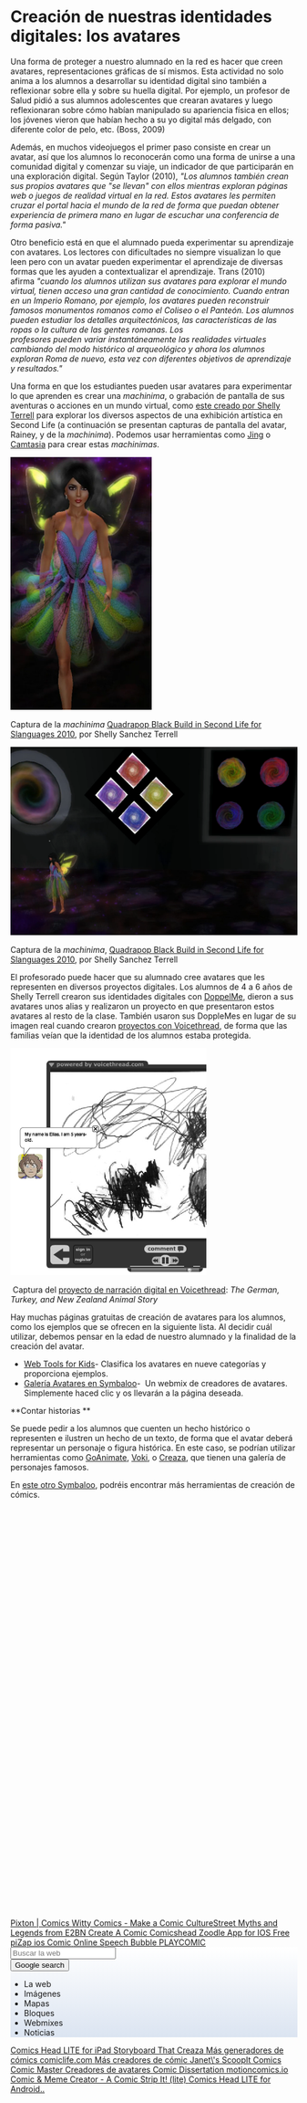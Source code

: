 # Creación de nuestras identidades digitales: los avatares

Una forma de proteger a nuestro alumnado en la red es hacer que creen avatares, representaciones gráficas de sí mismos. Esta actividad no solo anima a los alumnos a desarrollar su identidad digital sino también a reflexionar sobre ella y sobre su huella digital. Por ejemplo, un profesor de Salud pidió a sus alumnos adolescentes que crearan avatares y luego reflexionaran sobre cómo habían manipulado su apariencia física en ellos; los jóvenes vieron que habían hecho a su yo digital más delgado, con diferente color de pelo, etc. (Boss, 2009)

Además, en muchos videojuegos el primer paso consiste en crear un avatar, así que los alumnos lo reconocerán como una forma de unirse a una comunidad digital y comenzar su viaje, un indicador de que participarán en una exploración digital. Según Taylor (2010), _"Los alumnos también crean sus propios avatares que "se llevan" con ellos mientras exploran páginas web o juegos de realidad virtual en la red. Estos avatares les permiten cruzar el portal hacia el mundo de la red de forma que puedan obtener experiencia de primera mano en lugar de escuchar una conferencia de forma pasiva."_

Otro beneficio está en que el alumnado pueda experimentar su aprendizaje con avatares. Los lectores con dificultades no siempre visualizan lo que leen pero con un avatar pueden experimentar el aprendizaje de diversas formas que les ayuden a contextualizar el aprendizaje. Trans (2010) afirma _"cuando los alumnos utilizan sus avatares para explorar el mundo virtual, tienen acceso una gran cantidad de conocimiento. Cuando entran en un Imperio Romano, por ejemplo, los avatares pueden reconstruir famosos monumentos romanos como el Coliseo o el Panteón. Los alumnos pueden estudiar los detalles arquitectónicos, las características de las ropas o la cultura de las gentes romanas. Los profesores pueden variar instantáneamente las realidades virtuales cambiando del modo histórico al arqueológico y ahora los alumnos exploran Roma de nuevo, esta vez con diferentes objetivos de aprendizaje y resultados."_

Una forma en que los estudiantes pueden usar avatares para experimentar lo que aprenden es crear una _machinima_, o grabación de pantalla de sus aventuras o acciones en un mundo virtual, como [este creado por Shelly Terrell](https://vimeo.com/15915055) para explorar los diversos aspectos de una exhibición artística en Second Life (a continuación se presentan capturas de pantalla del avatar, Rainey, y de la _machinima_). Podemos usar herramientas como [Jing](http://www.techsmith.com/jing.html) o [Camtasia](http://www.techsmith.com/camtasia.html) para crear estas _machinimas_. 


![](img/fairie.png)


Captura de la _machinima_ [Quadrapop Black Build in Second Life for Slanguages 2010](http://vimeo.com/15915055), por Shelly Sanchez Terrell


![](img/fairie_room.png)


Captura de la _machinima_, [Quadrapop Black Build in Second Life for Slanguages 2010](http://vimeo.com/15915055), por Shelly Sanchez Terrell 

El profesorado puede hacer que su alumnado cree avatares que les representen en diversos proyectos digitales. Los alumnos de 4 a 6 años de Shelly Terrell crearon sus identidades digitales con [DoppelMe](http://www.doppelme.com/), dieron a sus avatares unos alias y realizaron un proyecto en que presentaron estos avatares al resto de la clase. También usaron sus DoppleMes en lugar de su imagen real cuando crearon [proyectos con Voicethread](https://voicethread.com/share/558117/), de forma que las familias veían que la identidad de los alumnos estaba protegida. 


![](img/drawing.png)


 Captura del [proyecto de narración digital en Voicethread](https://voicethread.com/share/558117/): _The German, Turkey, and New Zealand Animal Story_

Hay muchas páginas gratuitas de creación de avatares para los alumnos, como los ejemplos que se ofrecen en la siguiente lista. Al decidir cuál utilizar, debemos pensar en la edad de nuestro alumnado y la finalidad de la creación del avatar. 

*   [Web Tools for Kids](https://sites.google.com/site/webtoolsbox/avatars)\- Clasifica los avatares en nueve categorías y proporciona ejemplos. 
*   [Galería Avatares en Symbaloo](https://formacionintef.symbaloo.com/mix/avatares3)-  Un webmix de creadores de avatares. Simplemente haced clic y os llevarán a la página deseada.

**Contar historias **

Se puede pedir a los alumnos que cuenten un hecho histórico o representen e ilustren un hecho de un texto, de forma que el avatar deberá representar un personaje o figura histórica. En este caso, se podrían utilizar herramientas como [GoAnimate](http://goanimate.com/), [Voki](http://www.voki.com/), o [Creaza](http://www.creazaeducation.com/), que tienen una galería de personajes famosos. 

En [este otro Symbaloo](https://formacionintef.symbaloo.com/mix/creaciondecomic1), podréis encontrar más herramientas de creación de cómics. 

<div id="page">
			<div id="desktop-1000006022320602" class="active desktop tiles  followed " style="" data-id="1000006022320602" data-publicid="creaciondecomic1" data-comments="" data-wallpaper="//cdn01.symbaloo.com/defaultwallpapers2/1280/21.jpg" data-transparent="true" data-title="Creación de cómic" data-state="followed" data-type="REGULAR" data-color="clear" data-icon="none" data-temporary="" data-isinherited="true" data-channel="" data-contributor-editor="" data-publicname="creaciondecomic1" data-rating="0" data-publisher="aprendeintef" data-publishername="AprendeINTEF">
	<div id="grid-1000006022320602" class="grid" data-height="6" data-width="10" style="background-image: url(//cdn01.symbaloo.com/defaultwallpapers2/1280/21.jpg)">
	<div class="widget-container-loader" style="background: rgb(255, 255, 255); top: 190px; left: 280px; display: none;"></div>
	<div class="desktop-marking-container">
		<div class="marking marker-color-green" style="left: -5px; top: 265px; width: 180px; height: 180px;" data-id="101215548" data-title="Apps para iOS"></div><div class="marking marker-color-purple" style="left: 715px; top: 265px; width: 180px; height: 180px;" data-id="101215545" data-title="Apps para Android"></div><div class="marking marker-color-red" style="left: 265px; top: 355px; width: 270px; height: 180px;" data-id="101215546" data-title="Otros recursos"></div><div class="marking marker-color-amethyst" style="left: -5px; top: -5px; width: 900px; height: 180px;" data-id="101215547" data-title="Herramientas web"></div></div>
	<div class="cells" id="cells-1000006022320602">
						<div class="cell row0 col0"></div>
							<div class="cell row0 col1"></div>
							<div class="cell row0 col2"></div>
							<div class="cell row0 col3"></div>
							<div class="cell row0 col4"></div>
							<div class="cell row0 col5"></div>
							<div class="cell row0 col6"></div>
							<div class="cell row0 col7"></div>
							<div class="cell row0 col8"></div>
							<div class="cell row0 col9"></div>
							<div class="cell row1 col0"></div>
							<div class="cell row1 col1"></div>
							<div class="cell row1 col2"></div>
							<div class="cell row1 col3"></div>
							<div class="cell row1 col4"></div>
							<div class="cell row1 col5"></div>
							<div class="cell row1 col6"></div>
							<div class="cell row1 col7"></div>
							<div class="cell row1 col8"></div>
							<div class="cell row1 col9"></div>
							<div class="cell row2 col0"></div>
							<div class="cell row2 col1"></div>
							<div class="cell row2 col2"></div>
							<div class="cell row2 col3"></div>
							<div class="cell row2 col4"></div>
							<div class="cell row2 col5"></div>
							<div class="cell row2 col6"></div>
							<div class="cell row2 col7"></div>
							<div class="cell row2 col8"></div>
							<div class="cell row2 col9"></div>
							<div class="cell row3 col0"></div>
							<div class="cell row3 col1"></div>
							<div class="cell row3 col2"></div>
							<div class="cell row3 col3"></div>
							<div class="cell row3 col4"></div>
							<div class="cell row3 col5"></div>
							<div class="cell row3 col6"></div>
							<div class="cell row3 col7"></div>
							<div class="cell row3 col8"></div>
							<div class="cell row3 col9"></div>
							<div class="cell row4 col0"></div>
							<div class="cell row4 col1"></div>
							<div class="cell row4 col2"></div>
							<div class="cell row4 col3"></div>
							<div class="cell row4 col4"></div>
							<div class="cell row4 col5"></div>
							<div class="cell row4 col6"></div>
							<div class="cell row4 col7"></div>
							<div class="cell row4 col8"></div>
							<div class="cell row4 col9"></div>
							<div class="cell row5 col0"></div>
							<div class="cell row5 col1"></div>
							<div class="cell row5 col2"></div>
							<div class="cell row5 col3"></div>
							<div class="cell row5 col4"></div>
							<div class="cell row5 col5"></div>
							<div class="cell row5 col6"></div>
							<div class="cell row5 col7"></div>
							<div class="cell row5 col8"></div>
							<div class="cell row5 col9"></div>
							</div>
					<div class="filling" id="filling-1000006022320602">
						<a id="smark-374967842" class="smark smark-color-white  col0 row0  link" title="Pixton | Comics " rel="nofollow" href="https://www.pixton.com/es/" data-id="374967842" data-smarkdefinition="122" data-url="https://www.pixton.com/es/" draggable="false"> <span class="smark-icon" style="background-image: url('//static02.symbaloo.com/smarkImages/8/59/1000008003809266/smarkBG943207779.png')"></span><span class="smark-type type-link"></span>
			<span class="smark-name  smark-name-bg">Pixton | Comics </span>
					</a>
	<a id="smark-374967863" class="smark smark-color-blue  col1 row0  link" title="Witty Comics - Make a Comic" rel="nofollow" href="http://www.wittycomics.com/make-comic.php" data-id="374967863" data-smarkdefinition="122" data-url="http://www.wittycomics.com/make-comic.php" draggable="false"> <span class="smark-icon" data-image=".ico" style="background-image: url('https://plus.google.com/_/favicon?domain=http://www.wittycomics.com/favicon.ico')"></span><span class="smark-type type-link"></span>
			<span class="smark-name  smark-name-bg">Witty Comics - Make a Comic</span>
					</a>
	<a id="smark-374967864" class="smark smark-color-white  col0 row1  link" title="CultureStreet " rel="nofollow" href="https://www.culturestreet.org.uk/activities/superactioncomicmaker/" data-id="374967864" data-smarkdefinition="122" data-url="https://www.culturestreet.org.uk/activities/superactioncomicmaker/" draggable="false"> <span class="smark-icon" style="background-image: url('https://www.culturestreet.org.uk/images/carousel/mltsurround.png')"></span><span class="smark-type type-link"></span>
			<span class="smark-name  smark-name-bg">CultureStreet </span>
					</a>
	<a id="smark-374967851" class="smark smark-color-orange  col2 row0  link" title="ToonDoo" rel="nofollow" href="http://www.toondoo.com/" data-id="374967851" data-smarkdefinition="22817" data-url="http://www.toondoo.com/" draggable="false"> <span class="smark-icon" style="background-image: url('//static02.symbaloo.com/smarkDefinitionAssets/smarkDefinition22817.png')"></span><span class="smark-type type-link"></span>
			</a>
	<a id="smark-374967846" class="smark smark-color-white  col1 row1  link" title="Myths and Legends from E2BN" rel="nofollow" href="http://myths.e2bn.org/" data-id="374967846" data-smarkdefinition="122" data-url="http://myths.e2bn.org/" draggable="false"> <span class="smark-icon" data-image=".ico" style="background-image: url('https://plus.google.com/_/favicon?domain=http://myths.e2bn.org/favicon.ico')"></span><span class="smark-type type-link"></span>
			<span class="smark-name  smark-name-bg">Myths and Legends from E2BN</span>
					</a>
	<a id="smark-374967856" class="smark smark-color-orange  col3 row0  link" title="Comics Lab" rel="nofollow" href="http://www.professorgarfield.org/pgf_comics_lab.html" data-id="374967856" data-smarkdefinition="122" data-url="http://www.professorgarfield.org/pgf_comics_lab.html" draggable="false"> <span class="smark-icon" style="background-image: url('//static02.symbaloo.com/defaultUserImages/6/50/1000006003239238/smarkBG166062848.png')"></span><span class="smark-type type-link"></span>
			</a>
	<a id="smark-374967850" class="smark smark-color-white  col2 row1  link" title="Create A Comic" rel="nofollow" href="http://www.makebeliefscomix.com/" data-id="374967850" data-smarkdefinition="122" data-url="http://www.makebeliefscomix.com/" draggable="false"> <span class="smark-icon" style="background-image: url('//static02.symbaloo.com/smarkDefinitionAssets/53/smarkDef21002_1424978328585.png')"></span><span class="smark-type type-link"></span>
			<span class="smark-name  smark-name-bg">Create A Comic</span>
					</a>
	<a id="smark-374967866" class="smark smark-color-white  col4 row0  link" title="Comicshead" rel="nofollow" href="https://www.comicshead.com/" data-id="374967866" data-smarkdefinition="122" data-url="https://www.comicshead.com/" draggable="false"> <span class="smark-icon" style="background-image: url('//static02.symbaloo.com/smarkImages/47/89/smarkBG_19978604_1513326090364.png')"></span><span class="smark-type type-link"></span>
			<span class="smark-name  smark-name-bg">Comicshead</span>
					</a>
	<a id="smark-374967848" class="smark smark-color-white  col3 row1  link" title="Arthur Comic Creator" rel="nofollow" href="http://pbskids.org/arthur/games/comiccreator/comiccreator.php" data-id="374967848" data-smarkdefinition="122" data-url="http://pbskids.org/arthur/games/comiccreator/comiccreator.php" draggable="false"> <span class="smark-icon" style="background-image: url('//static02.symbaloo.com/smarkImages/8/59/1000008003809266/smarkBG571709469.png')"></span><span class="smark-type type-link"></span>
			</a>
	<a id="smark-374967849" class="smark smark-color-cyan  col1 row3  link" title="Zoodle App for IOS Free" rel="nofollow" href="https://itunes.apple.com/us/app/zoodle-pad/id439412351?mt=8" data-id="374967849" data-smarkdefinition="122" data-url="https://itunes.apple.com/us/app/zoodle-pad/id439412351?mt=8" draggable="false"> <span class="smark-icon" style="background-image: url('//static02.symbaloo.com/smarkImages/8/59/1000008003809266/smarkBG570546986.png')"></span><span class="smark-type type-link"></span>
			<span class="smark-name  smark-name-bg">Zoodle App for IOS Free</span>
					</a>
	<a id="smark-374967854" class="smark smark-color-white  col0 row4  link" title="piZap ios Comic" rel="nofollow" href="https://itunes.apple.com/us/app/pizap/id642936943?mt=8" data-id="374967854" data-smarkdefinition="122" data-url="https://itunes.apple.com/us/app/pizap/id642936943?mt=8" draggable="false"> <span class="smark-icon" style="background-image: url('//static02.symbaloo.com/smarkImages/8/59/1000008003809266/smarkBG847506254.png')"></span><span class="smark-type type-link"></span>
			<span class="smark-name  smark-name-bg">piZap ios Comic</span>
					</a>
	<a id="smark-374967858" class="smark smark-color-white  col5 row0  link" title="Online Speech Bubble" rel="nofollow" href="http://phrase.it/" data-id="374967858" data-smarkdefinition="122" data-url="http://phrase.it/" draggable="false"> <span class="smark-icon" style="background-image: url('https://images-onepick-opensocial.googleusercontent.com/gadgets/proxy?container=onepick&amp;url=http://phrase.it/img/favicon-57.png')"></span><span class="smark-type type-link"></span>
			<span class="smark-name  smark-name-bg">Online Speech Bubble</span>
					</a>
	<a id="smark-374967843" class="smark smark-color-black  col4 row1  link" title="PLAYCOMIC" rel="nofollow" href="http://ntic.educacion.es/w3//eos/MaterialesEducativos/mem2009/playcomic/index_es.html" data-id="374967843" data-smarkdefinition="122" data-url="http://ntic.educacion.es/w3//eos/MaterialesEducativos/mem2009/playcomic/index_es.html" draggable="false"> <span class="smark-icon" style="background-image: url('//static02.symbaloo.com/smarkImages/8/59/1000008003809266/smarkBG574452012.png')"></span><span class="smark-type type-link"></span>
			<span class="smark-name  smark-name-bg">PLAYCOMIC</span>
					</a>
	<div id="smark-374967857" class="smark width4 height2 fixed col3 row2 widget widget-container search" data-id="374967857" data-smarkdefinition="26" data-url="" draggable="false" style="background-image: linear-gradient(rgb(255, 255, 255) 0%, rgb(219, 228, 241) 100%);">
			<div class="widget-inner-container"><!--?xml version="1.0" encoding="UTF-8"?-->
<div id="google-search" class="new">
	<form action="/search" method="GET" target="_blank" class="web" id="cse-search-box" name="web">
		<input type="text" name="q" value="" id="g-search-new" autocomplete="off" placeholder="Buscar la web">
		<div id="resultbox">
			<div id="resultbox-inner"></div>
		</div>
		<!-- custom search -->
		<input type="hidden" name="cof" value="FORID:11">
		<input type="hidden" name="hl" value="es">
		<input type="hidden" name="ie" value="UTF-8">
		<input type="hidden" name="cx" value="partner-pub-0319093145577670:3513366911">
		<input type="submit" name="sa" value="Google search" id="new-submit">
	</form>
	<ul id="options">
		<li id="web" class="active">La web</li>
		<li id="images">Imágenes</li>
		<li id="maps">Mapas</li>
		<li id="tiles">Bloques</li>
		<li id="webmixes">Webmixes</li>
		<li id="news">Noticias</li>
	</ul>
	<span id="footerLogo"></span>
</div>

</div>
		</div>
	<a id="smark-374967865" class="smark smark-color-white  col1 row4  link" title="Comics Head LITE for iPad" rel="nofollow" href="https://itunes.apple.com/us/app/comics-head-create-your-own-comic/id480969185?mt=8" data-id="374967865" data-smarkdefinition="122" data-url="https://itunes.apple.com/us/app/comics-head-create-your-own-comic/id480969185?mt=8" draggable="false"> <span class="smark-icon" style="background-image: url('//static02.symbaloo.com/smarkImages/8/59/1000008003809266/smarkBG666698195.png')"></span><span class="smark-type type-link"></span>
			<span class="smark-name  smark-name-bg">Comics Head LITE for iPad</span>
					</a>
	<a id="smark-374967869" class="smark smark-color-white  col6 row0  link" title="Storyboard That" rel="nofollow" href="http://www.storyboardthat.com/storyboard-creator" data-id="374967869" data-smarkdefinition="122" data-url="http://www.storyboardthat.com/storyboard-creator" draggable="false"> <span class="smark-icon" data-image=".ico" style="background-image: url('https://plus.google.com/_/favicon?domain=http://www.storyboardthat.com/favicon.ico')"></span><span class="smark-type type-link"></span>
			<span class="smark-name  smark-name-bg">Storyboard That</span>
					</a>
	<a id="smark-374967859" class="smark smark-color-orange  col5 row1  link" title="ReadWriteThink: Student Materi" rel="nofollow" href="http://www.readwritethink.org/files/resources/interactives/comic/index.html" data-id="374967859" data-smarkdefinition="20956" data-url="http://www.readwritethink.org/files/resources/interactives/comic/index.html" draggable="false"> <span class="smark-icon" style="background-image: url('//static02.symbaloo.com/smarkImages/8/59/1000008003809266/smarkBG423354259.png')"></span><span class="smark-type type-link"></span>
			</a>
	<a id="smark-374967839" class="smark smark-color-orange  col7 row0  link" title="CarTOON Maker" rel="nofollow" href="http://www.toon-books.com/cartoon-makers.html" data-id="374967839" data-smarkdefinition="122" data-url="http://www.toon-books.com/cartoon-makers.html" draggable="false"> <span class="smark-icon" style="background-image: url('//static02.symbaloo.com/smarkImages/8/59/1000008003809266/smarkBG510492156.png')"></span><span class="smark-type type-link"></span>
			</a>
	<a id="smark-374967847" class="smark smark-color-white  col6 row1  link" title="Creaza" rel="nofollow" href="http://www.creaza.com/" data-id="374967847" data-smarkdefinition="122" data-url="http://www.creaza.com/" draggable="false"> <span class="smark-icon icon-none"></span>
				<span class="smark-type type-link"></span>
			<span class="smark-name ">Creaza</span>
					</a>
	<a id="smark-374967852" class="smark smark-color-white  col3 row4  link" title="Más generadores de cómics" rel="nofollow" href="https://sites.google.com/site/litebeo/generador-de-comics" data-id="374967852" data-smarkdefinition="122" data-url="https://sites.google.com/site/litebeo/generador-de-comics" draggable="false"> <span class="smark-icon" data-image=".ico" style="background-image: url('https://www.google.com/images/icons/product/sites-16.ico')"></span><span class="smark-type type-link"></span>
			<span class="smark-name  smark-name-bg">Más generadores de cómics</span>
					</a>
	<a id="smark-374967841" class="smark smark-color-red  col8 row0  link" title="WriteComics" rel="nofollow" href="http://writecomics.com/" data-id="374967841" data-smarkdefinition="122" data-url="http://writecomics.com/" draggable="false"> <span class="smark-icon" style="background-image: url('//static02.symbaloo.com/smarkImages/8/59/1000008003809266/smarkBG21524315.png')"></span><span class="smark-type type-link"></span>
			</a>
	<a id="smark-374967840" class="smark smark-color-white  col7 row1  link" title="comiclife.com" rel="nofollow" href="http://comiclife.com/" data-id="374967840" data-smarkdefinition="122" data-url="http://comiclife.com/" draggable="false"> <span class="smark-icon" style="background-image: url('https://images-onepick-opensocial.googleusercontent.com/gadgets/proxy?container=onepick&amp;url=http://comiclife.com/favicon.png')"></span><span class="smark-type type-link"></span>
			<span class="smark-name  smark-name-bg">comiclife.com</span>
					</a>
	<a id="smark-374967862" class="smark smark-color-purple  col4 row4  link" title="Más creadores de cómic" rel="nofollow" href="http://www.livebinders.com/play/play_or_edit?id=41475" data-id="374967862" data-smarkdefinition="122" data-url="http://www.livebinders.com/play/play_or_edit?id=41475" draggable="false"> <span class="smark-icon" style="background-image: url('//static02.symbaloo.com/smarkImages/8/59/1000008003809266/smarkBG399037937.png')"></span><span class="smark-type type-link"></span>
			<span class="smark-name  smark-name-bg">Más creadores de cómic</span>
					</a>
	<a id="smark-374967867" class="smark smark-color-white  col3 row5  link" title="Janet\'s ScoopIt Comics" rel="nofollow" href="http://www.scoop.it/t/comics-and-cartoons" data-id="374967867" data-smarkdefinition="122" data-url="http://www.scoop.it/t/comics-and-cartoons" draggable="false"> <span class="smark-icon" style="background-image: url('//static02.symbaloo.com/smarkImages/8/59/1000008003809266/smarkBG785768145.png')"></span><span class="smark-type type-link"></span>
			<span class="smark-name  smark-name-bg">Janet\'s ScoopIt Comics</span>
					</a>
	<a id="smark-374967844" class="smark smark-color-green  col9 row0  link" title="Garfield's Comic Creator" rel="nofollow" href="http://garfield.com/fungames/comiccreator.html" data-id="374967844" data-smarkdefinition="122" data-url="http://garfield.com/fungames/comiccreator.html" draggable="false"> <span class="smark-icon" style="background-image: url('//static02.symbaloo.com/smarkImages/8/59/1000008003809266/smarkBG882522946.png')"></span><span class="smark-type type-link"></span>
			</a>
	<a id="smark-374982523" class="smark smark-color-white  col8 row1  link" title="Comic Master" rel="nofollow" href="http://www.comicmaster.org.uk/" data-id="374982523" data-smarkdefinition="122" data-url="http://www.comicmaster.org.uk/" draggable="false"> <span class="smark-icon" style="background-image: url('//static02.symbaloo.com/smarkImages/79/91/smarkBG_26080552_1516208452519.png')"></span><span class="smark-type type-link"></span>
			<span class="smark-name  smark-name-bg">Comic Master</span>
					</a>
	<a id="smark-374967860" class="smark smark-color-white  col5 row4  link" title="Creadores de avatares" rel="nofollow" href="https://www.symbaloo.com/mix/avatars19" data-id="374967860" data-smarkdefinition="122" data-url="https://www.symbaloo.com/mix/avatars19" draggable="false"> <span class="smark-icon" style="background-image: url('//static02.symbaloo.com/static/img/favicon.png')"></span><span class="smark-type type-link"></span>
			<span class="smark-name  smark-name-bg">Creadores de avatares</span>
					</a>
	<a id="smark-374967845" class="smark smark-color-white  col4 row5  link" title="Comic Dissertation" rel="nofollow" href="http://www.spinweaveandcut.blogspot.com/" data-id="374967845" data-smarkdefinition="122" data-url="http://www.spinweaveandcut.blogspot.com/" draggable="false"> <span class="smark-icon" data-image=".ico" style="background-image: url('https://plus.google.com/_/favicon?domain=http://www.spinweaveandcut.blogspot.nl/favicon.ico')"></span><span class="smark-type type-link"></span>
			<span class="smark-name  smark-name-bg">Comic Dissertation</span>
					</a>
	<a id="smark-487046723" class="smark smark-color-white  col9 row1  link" title="motioncomics.io" rel="nofollow" href="https://motioncomics.io/" data-id="487046723" data-smarkdefinition="122" data-url="https://motioncomics.io/" draggable="false"> <span class="smark-icon" style="background-image: url('https://motioncomics.io/images/screenshot.png')"></span><span class="smark-type type-link"></span>
			<span class="smark-name  smark-name-bg">motioncomics.io</span>
					</a>
	<a id="smark-374967855" class="smark smark-color-white  col8 row3  link" title="Comic &amp; Meme Creator - A" rel="nofollow" href="https://play.google.com/store/apps/details?id=com.tiltedchair.cacomic" data-id="374967855" data-smarkdefinition="122" data-url="https://play.google.com/store/apps/details?id=com.tiltedchair.cacomic" draggable="false"> <span class="smark-icon" data-image=".ico" style="background-image: url('https://plus.google.com/_/favicon?domain=http://ssl.gstatic.com/android/market_images/web/favicon.ico')"></span><span class="smark-type type-link"></span>
			<span class="smark-name  smark-name-bg">Comic &amp; Meme Creator - A</span>
					</a>
	<a id="smark-374967861" class="smark smark-color-white  col8 row4  link" title="Comic Strip It! (lite)" rel="nofollow" href="https://play.google.com/store/apps/details?id=com.roundwoodstudios.comicstripit&amp;hl=en" data-id="374967861" data-smarkdefinition="122" data-url="https://play.google.com/store/apps/details?id=com.roundwoodstudios.comicstripit&amp;hl=en" draggable="false"> <span class="smark-icon" style="background-image: url('//static02.symbaloo.com/smarkImages/99/40/smarkBG_19978604_1513325051676.png')"></span><span class="smark-type type-link"></span>
			<span class="smark-name  smark-name-bg">Comic Strip It! (lite)</span>
					</a>
	<a id="smark-374967868" class="smark smark-color-white  col9 row4  link" title="Comics Head LITE for Android! " rel="nofollow" href="https://www.comicshead.com/node/2955" data-id="374967868" data-smarkdefinition="122" data-url="https://www.comicshead.com/node/2955" draggable="false"> <span class="smark-icon" style="background-image: url('//static02.symbaloo.com/smarkImages/24/81/smarkBG_19978604_1513326164824.png')"></span><span class="smark-type type-link"></span>
			<span class="smark-name  smark-name-bg">Comics Head LITE for Android..</span>
					</a>
	</div>
				</div>
</div>
</div>
<div id="page">
			<div id="desktop-1000006022320602" class="active desktop tiles  followed " style="" data-id="1000006022320602" data-publicid="creaciondecomic1" data-comments="" data-wallpaper="//cdn01.symbaloo.com/defaultwallpapers2/1280/21.jpg" data-transparent="true" data-title="Creación de cómic" data-state="followed" data-type="REGULAR" data-color="clear" data-icon="none" data-temporary="" data-isinherited="true" data-channel="" data-contributor-editor="" data-publicname="creaciondecomic1" data-rating="0" data-publisher="aprendeintef" data-publishername="AprendeINTEF">
	<div id="grid-1000006022320602" class="grid" data-height="6" data-width="10" style="background-image: url(//cdn01.symbaloo.com/defaultwallpapers2/1280/21.jpg)">
	<div class="widget-container-loader" style="background: rgb(255, 255, 255); top: 190px; left: 280px; display: none;"></div>
	<div class="desktop-marking-container">
		<div class="marking marker-color-green" style="left: -5px; top: 265px; width: 180px; height: 180px;" data-id="101215548" data-title="Apps para iOS"></div><div class="marking marker-color-purple" style="left: 715px; top: 265px; width: 180px; height: 180px;" data-id="101215545" data-title="Apps para Android"></div><div class="marking marker-color-red" style="left: 265px; top: 355px; width: 270px; height: 180px;" data-id="101215546" data-title="Otros recursos"></div><div class="marking marker-color-amethyst" style="left: -5px; top: -5px; width: 900px; height: 180px;" data-id="101215547" data-title="Herramientas web"></div></div>
	<div class="cells" id="cells-1000006022320602">
						<div class="cell row0 col0"></div>
							<div class="cell row0 col1"></div>
							<div class="cell row0 col2"></div>
							<div class="cell row0 col3"></div>
							<div class="cell row0 col4"></div>
							<div class="cell row0 col5"></div>
							<div class="cell row0 col6"></div>
							<div class="cell row0 col7"></div>
							<div class="cell row0 col8"></div>
							<div class="cell row0 col9"></div>
							<div class="cell row1 col0"></div>
							<div class="cell row1 col1"></div>
							<div class="cell row1 col2"></div>
							<div class="cell row1 col3"></div>
							<div class="cell row1 col4"></div>
							<div class="cell row1 col5"></div>
							<div class="cell row1 col6"></div>
							<div class="cell row1 col7"></div>
							<div class="cell row1 col8"></div>
							<div class="cell row1 col9"></div>
							<div class="cell row2 col0"></div>
							<div class="cell row2 col1"></div>
							<div class="cell row2 col2"></div>
							<div class="cell row2 col3"></div>
							<div class="cell row2 col4"></div>
							<div class="cell row2 col5"></div>
							<div class="cell row2 col6"></div>
							<div class="cell row2 col7"></div>
							<div class="cell row2 col8"></div>
							<div class="cell row2 col9"></div>
							<div class="cell row3 col0"></div>
							<div class="cell row3 col1"></div>
							<div class="cell row3 col2"></div>
							<div class="cell row3 col3"></div>
							<div class="cell row3 col4"></div>
							<div class="cell row3 col5"></div>
							<div class="cell row3 col6"></div>
							<div class="cell row3 col7"></div>
							<div class="cell row3 col8"></div>
							<div class="cell row3 col9"></div>
							<div class="cell row4 col0"></div>
							<div class="cell row4 col1"></div>
							<div class="cell row4 col2"></div>
							<div class="cell row4 col3"></div>
							<div class="cell row4 col4"></div>
							<div class="cell row4 col5"></div>
							<div class="cell row4 col6"></div>
							<div class="cell row4 col7"></div>
							<div class="cell row4 col8"></div>
							<div class="cell row4 col9"></div>
							<div class="cell row5 col0"></div>
							<div class="cell row5 col1"></div>
							<div class="cell row5 col2"></div>
							<div class="cell row5 col3"></div>
							<div class="cell row5 col4"></div>
							<div class="cell row5 col5"></div>
							<div class="cell row5 col6"></div>
							<div class="cell row5 col7"></div>
							<div class="cell row5 col8"></div>
							<div class="cell row5 col9"></div>
							</div>
					<div class="filling" id="filling-1000006022320602">
						<a id="smark-374967842" class="smark smark-color-white  col0 row0  link" title="Pixton | Comics " rel="nofollow" href="https://www.pixton.com/es/" data-id="374967842" data-smarkdefinition="122" data-url="https://www.pixton.com/es/" draggable="false"> <span class="smark-icon" style="background-image: url('//static02.symbaloo.com/smarkImages/8/59/1000008003809266/smarkBG943207779.png')"></span><span class="smark-type type-link"></span>
			<span class="smark-name  smark-name-bg">Pixton | Comics </span>
					</a>
	<a id="smark-374967863" class="smark smark-color-blue  col1 row0  link" title="Witty Comics - Make a Comic" rel="nofollow" href="http://www.wittycomics.com/make-comic.php" data-id="374967863" data-smarkdefinition="122" data-url="http://www.wittycomics.com/make-comic.php" draggable="false"> <span class="smark-icon" data-image=".ico" style="background-image: url('https://plus.google.com/_/favicon?domain=http://www.wittycomics.com/favicon.ico')"></span><span class="smark-type type-link"></span>
			<span class="smark-name  smark-name-bg">Witty Comics - Make a Comic</span>
					</a>
	<a id="smark-374967864" class="smark smark-color-white  col0 row1  link" title="CultureStreet " rel="nofollow" href="https://www.culturestreet.org.uk/activities/superactioncomicmaker/" data-id="374967864" data-smarkdefinition="122" data-url="https://www.culturestreet.org.uk/activities/superactioncomicmaker/" draggable="false"> <span class="smark-icon" style="background-image: url('https://www.culturestreet.org.uk/images/carousel/mltsurround.png')"></span><span class="smark-type type-link"></span>
			<span class="smark-name  smark-name-bg">CultureStreet </span>
					</a>
	<a id="smark-374967851" class="smark smark-color-orange  col2 row0  link" title="ToonDoo" rel="nofollow" href="http://www.toondoo.com/" data-id="374967851" data-smarkdefinition="22817" data-url="http://www.toondoo.com/" draggable="false"> <span class="smark-icon" style="background-image: url('//static02.symbaloo.com/smarkDefinitionAssets/smarkDefinition22817.png')"></span><span class="smark-type type-link"></span>
			</a>
	<a id="smark-374967846" class="smark smark-color-white  col1 row1  link" title="Myths and Legends from E2BN" rel="nofollow" href="http://myths.e2bn.org/" data-id="374967846" data-smarkdefinition="122" data-url="http://myths.e2bn.org/" draggable="false"> <span class="smark-icon" data-image=".ico" style="background-image: url('https://plus.google.com/_/favicon?domain=http://myths.e2bn.org/favicon.ico')"></span><span class="smark-type type-link"></span>
			<span class="smark-name  smark-name-bg">Myths and Legends from E2BN</span>
					</a>
	<a id="smark-374967856" class="smark smark-color-orange  col3 row0  link" title="Comics Lab" rel="nofollow" href="http://www.professorgarfield.org/pgf_comics_lab.html" data-id="374967856" data-smarkdefinition="122" data-url="http://www.professorgarfield.org/pgf_comics_lab.html" draggable="false"> <span class="smark-icon" style="background-image: url('//static02.symbaloo.com/defaultUserImages/6/50/1000006003239238/smarkBG166062848.png')"></span><span class="smark-type type-link"></span>
			</a>
	<a id="smark-374967850" class="smark smark-color-white  col2 row1  link" title="Create A Comic" rel="nofollow" href="http://www.makebeliefscomix.com/" data-id="374967850" data-smarkdefinition="122" data-url="http://www.makebeliefscomix.com/" draggable="false"> <span class="smark-icon" style="background-image: url('//static02.symbaloo.com/smarkDefinitionAssets/53/smarkDef21002_1424978328585.png')"></span><span class="smark-type type-link"></span>
			<span class="smark-name  smark-name-bg">Create A Comic</span>
					</a>
	<a id="smark-374967866" class="smark smark-color-white  col4 row0  link" title="Comicshead" rel="nofollow" href="https://www.comicshead.com/" data-id="374967866" data-smarkdefinition="122" data-url="https://www.comicshead.com/" draggable="false"> <span class="smark-icon" style="background-image: url('//static02.symbaloo.com/smarkImages/47/89/smarkBG_19978604_1513326090364.png')"></span><span class="smark-type type-link"></span>
			<span class="smark-name  smark-name-bg">Comicshead</span>
					</a>
	<a id="smark-374967848" class="smark smark-color-white  col3 row1  link" title="Arthur Comic Creator" rel="nofollow" href="http://pbskids.org/arthur/games/comiccreator/comiccreator.php" data-id="374967848" data-smarkdefinition="122" data-url="http://pbskids.org/arthur/games/comiccreator/comiccreator.php" draggable="false"> <span class="smark-icon" style="background-image: url('//static02.symbaloo.com/smarkImages/8/59/1000008003809266/smarkBG571709469.png')"></span><span class="smark-type type-link"></span>
			</a>
	<a id="smark-374967849" class="smark smark-color-cyan  col1 row3  link" title="Zoodle App for IOS Free" rel="nofollow" href="https://itunes.apple.com/us/app/zoodle-pad/id439412351?mt=8" data-id="374967849" data-smarkdefinition="122" data-url="https://itunes.apple.com/us/app/zoodle-pad/id439412351?mt=8" draggable="false"> <span class="smark-icon" style="background-image: url('//static02.symbaloo.com/smarkImages/8/59/1000008003809266/smarkBG570546986.png')"></span><span class="smark-type type-link"></span>
			<span class="smark-name  smark-name-bg">Zoodle App for IOS Free</span>
					</a>
	<a id="smark-374967854" class="smark smark-color-white  col0 row4  link" title="piZap ios Comic" rel="nofollow" href="https://itunes.apple.com/us/app/pizap/id642936943?mt=8" data-id="374967854" data-smarkdefinition="122" data-url="https://itunes.apple.com/us/app/pizap/id642936943?mt=8" draggable="false"> <span class="smark-icon" style="background-image: url('//static02.symbaloo.com/smarkImages/8/59/1000008003809266/smarkBG847506254.png')"></span><span class="smark-type type-link"></span>
			<span class="smark-name  smark-name-bg">piZap ios Comic</span>
					</a>
	<a id="smark-374967858" class="smark smark-color-white  col5 row0  link" title="Online Speech Bubble" rel="nofollow" href="http://phrase.it/" data-id="374967858" data-smarkdefinition="122" data-url="http://phrase.it/" draggable="false"> <span class="smark-icon" style="background-image: url('https://images-onepick-opensocial.googleusercontent.com/gadgets/proxy?container=onepick&amp;url=http://phrase.it/img/favicon-57.png')"></span><span class="smark-type type-link"></span>
			<span class="smark-name  smark-name-bg">Online Speech Bubble</span>
					</a>
	<a id="smark-374967843" class="smark smark-color-black  col4 row1  link" title="PLAYCOMIC" rel="nofollow" href="http://ntic.educacion.es/w3//eos/MaterialesEducativos/mem2009/playcomic/index_es.html" data-id="374967843" data-smarkdefinition="122" data-url="http://ntic.educacion.es/w3//eos/MaterialesEducativos/mem2009/playcomic/index_es.html" draggable="false"> <span class="smark-icon" style="background-image: url('//static02.symbaloo.com/smarkImages/8/59/1000008003809266/smarkBG574452012.png')"></span><span class="smark-type type-link"></span>
			<span class="smark-name  smark-name-bg">PLAYCOMIC</span>
					</a>
	<div id="smark-374967857" class="smark width4 height2 fixed col3 row2 widget widget-container search" data-id="374967857" data-smarkdefinition="26" data-url="" draggable="false" style="background-image: linear-gradient(rgb(255, 255, 255) 0%, rgb(219, 228, 241) 100%);">
			<div class="widget-inner-container"><!--?xml version="1.0" encoding="UTF-8"?-->
<div id="google-search" class="new">
	<form action="/search" method="GET" target="_blank" class="web" id="cse-search-box" name="web">
		<input type="text" name="q" value="" id="g-search-new" autocomplete="off" placeholder="Buscar la web">
		<div id="resultbox">
			<div id="resultbox-inner"></div>
		</div>
		<!-- custom search -->
		<input type="hidden" name="cof" value="FORID:11">
		<input type="hidden" name="hl" value="es">
		<input type="hidden" name="ie" value="UTF-8">
		<input type="hidden" name="cx" value="partner-pub-0319093145577670:3513366911">
		<input type="submit" name="sa" value="Google search" id="new-submit">
	</form>
	<ul id="options">
		<li id="web" class="active">La web</li>
		<li id="images">Imágenes</li>
		<li id="maps">Mapas</li>
		<li id="tiles">Bloques</li>
		<li id="webmixes">Webmixes</li>
		<li id="news">Noticias</li>
	</ul>
	<span id="footerLogo"></span>
</div>

</div>
		</div>
	<a id="smark-374967865" class="smark smark-color-white  col1 row4  link" title="Comics Head LITE for iPad" rel="nofollow" href="https://itunes.apple.com/us/app/comics-head-create-your-own-comic/id480969185?mt=8" data-id="374967865" data-smarkdefinition="122" data-url="https://itunes.apple.com/us/app/comics-head-create-your-own-comic/id480969185?mt=8" draggable="false"> <span class="smark-icon" style="background-image: url('//static02.symbaloo.com/smarkImages/8/59/1000008003809266/smarkBG666698195.png')"></span><span class="smark-type type-link"></span>
			<span class="smark-name  smark-name-bg">Comics Head LITE for iPad</span>
					</a>
	<a id="smark-374967869" class="smark smark-color-white  col6 row0  link" title="Storyboard That" rel="nofollow" href="http://www.storyboardthat.com/storyboard-creator" data-id="374967869" data-smarkdefinition="122" data-url="http://www.storyboardthat.com/storyboard-creator" draggable="false"> <span class="smark-icon" data-image=".ico" style="background-image: url('https://plus.google.com/_/favicon?domain=http://www.storyboardthat.com/favicon.ico')"></span><span class="smark-type type-link"></span>
			<span class="smark-name  smark-name-bg">Storyboard That</span>
					</a>
	<a id="smark-374967859" class="smark smark-color-orange  col5 row1  link" title="ReadWriteThink: Student Materi" rel="nofollow" href="http://www.readwritethink.org/files/resources/interactives/comic/index.html" data-id="374967859" data-smarkdefinition="20956" data-url="http://www.readwritethink.org/files/resources/interactives/comic/index.html" draggable="false"> <span class="smark-icon" style="background-image: url('//static02.symbaloo.com/smarkImages/8/59/1000008003809266/smarkBG423354259.png')"></span><span class="smark-type type-link"></span>
			</a>
	<a id="smark-374967839" class="smark smark-color-orange  col7 row0  link" title="CarTOON Maker" rel="nofollow" href="http://www.toon-books.com/cartoon-makers.html" data-id="374967839" data-smarkdefinition="122" data-url="http://www.toon-books.com/cartoon-makers.html" draggable="false"> <span class="smark-icon" style="background-image: url('//static02.symbaloo.com/smarkImages/8/59/1000008003809266/smarkBG510492156.png')"></span><span class="smark-type type-link"></span>
			</a>
	<a id="smark-374967847" class="smark smark-color-white  col6 row1  link" title="Creaza" rel="nofollow" href="http://www.creaza.com/" data-id="374967847" data-smarkdefinition="122" data-url="http://www.creaza.com/" draggable="false"> <span class="smark-icon icon-none"></span>
				<span class="smark-type type-link"></span>
			<span class="smark-name ">Creaza</span>
					</a>
	<a id="smark-374967852" class="smark smark-color-white  col3 row4  link" title="Más generadores de cómics" rel="nofollow" href="https://sites.google.com/site/litebeo/generador-de-comics" data-id="374967852" data-smarkdefinition="122" data-url="https://sites.google.com/site/litebeo/generador-de-comics" draggable="false"> <span class="smark-icon" data-image=".ico" style="background-image: url('https://www.google.com/images/icons/product/sites-16.ico')"></span><span class="smark-type type-link"></span>
			<span class="smark-name  smark-name-bg">Más generadores de cómics</span>
					</a>
	<a id="smark-374967841" class="smark smark-color-red  col8 row0  link" title="WriteComics" rel="nofollow" href="http://writecomics.com/" data-id="374967841" data-smarkdefinition="122" data-url="http://writecomics.com/" draggable="false"> <span class="smark-icon" style="background-image: url('//static02.symbaloo.com/smarkImages/8/59/1000008003809266/smarkBG21524315.png')"></span><span class="smark-type type-link"></span>
			</a>
	<a id="smark-374967840" class="smark smark-color-white  col7 row1  link" title="comiclife.com" rel="nofollow" href="http://comiclife.com/" data-id="374967840" data-smarkdefinition="122" data-url="http://comiclife.com/" draggable="false"> <span class="smark-icon" style="background-image: url('https://images-onepick-opensocial.googleusercontent.com/gadgets/proxy?container=onepick&amp;url=http://comiclife.com/favicon.png')"></span><span class="smark-type type-link"></span>
			<span class="smark-name  smark-name-bg">comiclife.com</span>
					</a>
	<a id="smark-374967862" class="smark smark-color-purple  col4 row4  link" title="Más creadores de cómic" rel="nofollow" href="http://www.livebinders.com/play/play_or_edit?id=41475" data-id="374967862" data-smarkdefinition="122" data-url="http://www.livebinders.com/play/play_or_edit?id=41475" draggable="false"> <span class="smark-icon" style="background-image: url('//static02.symbaloo.com/smarkImages/8/59/1000008003809266/smarkBG399037937.png')"></span><span class="smark-type type-link"></span>
			<span class="smark-name  smark-name-bg">Más creadores de cómic</span>
					</a>
	<a id="smark-374967867" class="smark smark-color-white  col3 row5  link" title="Janet\'s ScoopIt Comics" rel="nofollow" href="http://www.scoop.it/t/comics-and-cartoons" data-id="374967867" data-smarkdefinition="122" data-url="http://www.scoop.it/t/comics-and-cartoons" draggable="false"> <span class="smark-icon" style="background-image: url('//static02.symbaloo.com/smarkImages/8/59/1000008003809266/smarkBG785768145.png')"></span><span class="smark-type type-link"></span>
			<span class="smark-name  smark-name-bg">Janet\'s ScoopIt Comics</span>
					</a>
	<a id="smark-374967844" class="smark smark-color-green  col9 row0  link" title="Garfield's Comic Creator" rel="nofollow" href="http://garfield.com/fungames/comiccreator.html" data-id="374967844" data-smarkdefinition="122" data-url="http://garfield.com/fungames/comiccreator.html" draggable="false"> <span class="smark-icon" style="background-image: url('//static02.symbaloo.com/smarkImages/8/59/1000008003809266/smarkBG882522946.png')"></span><span class="smark-type type-link"></span>
			</a>
	<a id="smark-374982523" class="smark smark-color-white  col8 row1  link" title="Comic Master" rel="nofollow" href="http://www.comicmaster.org.uk/" data-id="374982523" data-smarkdefinition="122" data-url="http://www.comicmaster.org.uk/" draggable="false"> <span class="smark-icon" style="background-image: url('//static02.symbaloo.com/smarkImages/79/91/smarkBG_26080552_1516208452519.png')"></span><span class="smark-type type-link"></span>
			<span class="smark-name  smark-name-bg">Comic Master</span>
					</a>
	<a id="smark-374967860" class="smark smark-color-white  col5 row4  link" title="Creadores de avatares" rel="nofollow" href="https://www.symbaloo.com/mix/avatars19" data-id="374967860" data-smarkdefinition="122" data-url="https://www.symbaloo.com/mix/avatars19" draggable="false"> <span class="smark-icon" style="background-image: url('//static02.symbaloo.com/static/img/favicon.png')"></span><span class="smark-type type-link"></span>
			<span class="smark-name  smark-name-bg">Creadores de avatares</span>
					</a>
	<a id="smark-374967845" class="smark smark-color-white  col4 row5  link" title="Comic Dissertation" rel="nofollow" href="http://www.spinweaveandcut.blogspot.com/" data-id="374967845" data-smarkdefinition="122" data-url="http://www.spinweaveandcut.blogspot.com/" draggable="false"> <span class="smark-icon" data-image=".ico" style="background-image: url('https://plus.google.com/_/favicon?domain=http://www.spinweaveandcut.blogspot.nl/favicon.ico')"></span><span class="smark-type type-link"></span>
			<span class="smark-name  smark-name-bg">Comic Dissertation</span>
					</a>
	<a id="smark-487046723" class="smark smark-color-white  col9 row1  link" title="motioncomics.io" rel="nofollow" href="https://motioncomics.io/" data-id="487046723" data-smarkdefinition="122" data-url="https://motioncomics.io/" draggable="false"> <span class="smark-icon" style="background-image: url('https://motioncomics.io/images/screenshot.png')"></span><span class="smark-type type-link"></span>
			<span class="smark-name  smark-name-bg">motioncomics.io</span>
					</a>
	<a id="smark-374967855" class="smark smark-color-white  col8 row3  link" title="Comic &amp; Meme Creator - A" rel="nofollow" href="https://play.google.com/store/apps/details?id=com.tiltedchair.cacomic" data-id="374967855" data-smarkdefinition="122" data-url="https://play.google.com/store/apps/details?id=com.tiltedchair.cacomic" draggable="false"> <span class="smark-icon" data-image=".ico" style="background-image: url('https://plus.google.com/_/favicon?domain=http://ssl.gstatic.com/android/market_images/web/favicon.ico')"></span><span class="smark-type type-link"></span>
			<span class="smark-name  smark-name-bg">Comic &amp; Meme Creator - A</span>
					</a>
	<a id="smark-374967861" class="smark smark-color-white  col8 row4  link" title="Comic Strip It! (lite)" rel="nofollow" href="https://play.google.com/store/apps/details?id=com.roundwoodstudios.comicstripit&amp;hl=en" data-id="374967861" data-smarkdefinition="122" data-url="https://play.google.com/store/apps/details?id=com.roundwoodstudios.comicstripit&amp;hl=en" draggable="false"> <span class="smark-icon" style="background-image: url('//static02.symbaloo.com/smarkImages/99/40/smarkBG_19978604_1513325051676.png')"></span><span class="smark-type type-link"></span>
			<span class="smark-name  smark-name-bg">Comic Strip It! (lite)</span>
					</a>
	<a id="smark-374967868" class="smark smark-color-white  col9 row4  link" title="Comics Head LITE for Android! " rel="nofollow" href="https://www.comicshead.com/node/2955" data-id="374967868" data-smarkdefinition="122" data-url="https://www.comicshead.com/node/2955" draggable="false"> <span class="smark-icon" style="background-image: url('//static02.symbaloo.com/smarkImages/24/81/smarkBG_19978604_1513326164824.png')"></span><span class="smark-type type-link"></span>
			<span class="smark-name  smark-name-bg">Comics Head LITE for Android..</span>
					</a>
	</div>
				</div>
</div>
</div>
